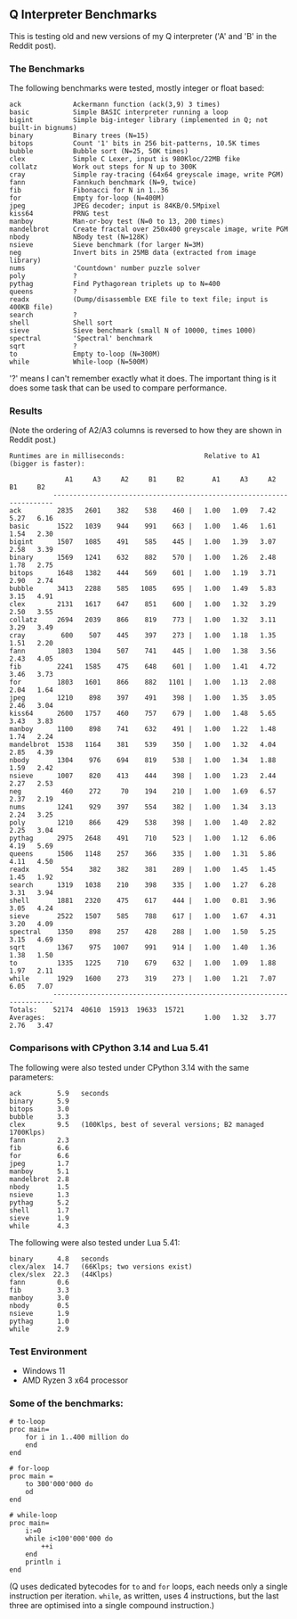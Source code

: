 ## Q Interpreter Benchmarks

This is testing old and new versions of my Q interpreter ('A' and 'B' in the Reddit post).

### The Benchmarks

The following benchmarks were tested, mostly integer or float based:

````
ack             Ackermann function (ack(3,9) 3 times)
basic           Simple BASIC interpreter running a loop
bigint          Simple big-integer library (implemented in Q; not built-in bignums)
binary          Binary trees (N=15)
bitops          Count '1' bits in 256 bit-patterns, 10.5K times
bubble          Bubble sort (N=25, 50K times)
clex            Simple C Lexer, input is 980Kloc/22MB fike
collatz         Work out steps for N up to 300K
cray            Simple ray-tracing (64x64 greyscale image, write PGM)
fann            Fannkuch benchmark (N=9, twice)
fib             Fibonacci for N in 1..36
for             Empty for-loop (N=400M)
jpeg            JPEG decoder; input is 84KB/0.5Mpixel
kiss64          PRNG test
manboy          Man-or-boy test (N=0 to 13, 200 times)
mandelbrot      Create fractal over 250x400 greyscale image, write PGM
nbody           NBody test (N=128K)
nsieve          Sieve benchmark (for larger N=3M)
neg             Invert bits in 25MB data (extracted from image library)
nums            'Countdown' number puzzle solver
poly            ?
pythag          Find Pythagorean triplets up to N=400
queens          ?
readx           (Dump/disassemble EXE file to text file; input is 400KB file)
search          ?
shell           Shell sort
sieve           Sieve benchmark (small N of 10000, times 1000)
spectral        'Spectral' benchmark
sqrt            ?
to              Empty to-loop (N=300M)
while           While-loop (N=500M)
````
'?' means I can't remember exactly what it does. The important thing is it does some task that can be used to compare performance.

### Results

(Note the ordering of A2/A3 columns is reversed to how they are shown in Reddit post.)

````
Runtimes are in milliseconds:                    Relative to A1 (bigger is faster):

              A1     A3     A2     B1     B2       A1     A3     A2     B1     B2
           ----------------------------------------------------------------------
ack         2835   2601    382    538    460 |   1.00   1.09   7.42   5.27   6.16
basic       1522   1039    944    991    663 |   1.00   1.46   1.61   1.54   2.30
bigint      1507   1085    491    585    445 |   1.00   1.39   3.07   2.58   3.39
binary      1569   1241    632    882    570 |   1.00   1.26   2.48   1.78   2.75
bitops      1648   1382    444    569    601 |   1.00   1.19   3.71   2.90   2.74
bubble      3413   2288    585   1085    695 |   1.00   1.49   5.83   3.15   4.91
clex        2131   1617    647    851    600 |   1.00   1.32   3.29   2.50   3.55
collatz     2694   2039    866    819    773 |   1.00   1.32   3.11   3.29   3.49
cray         600    507    445    397    273 |   1.00   1.18   1.35   1.51   2.20
fann        1803   1304    507    741    445 |   1.00   1.38   3.56   2.43   4.05
fib         2241   1585    475    648    601 |   1.00   1.41   4.72   3.46   3.73
for         1803   1601    866    882   1101 |   1.00   1.13   2.08   2.04   1.64
jpeg        1210    898    397    491    398 |   1.00   1.35   3.05   2.46   3.04
kiss64      2600   1757    460    757    679 |   1.00   1.48   5.65   3.43   3.83
manboy      1100    898    741    632    491 |   1.00   1.22   1.48   1.74   2.24
mandelbrot  1538   1164    381    539    350 |   1.00   1.32   4.04   2.85   4.39
nbody       1304    976    694    819    538 |   1.00   1.34   1.88   1.59   2.42
nsieve      1007    820    413    444    398 |   1.00   1.23   2.44   2.27   2.53
neg          460    272     70    194    210 |   1.00   1.69   6.57   2.37   2.19
nums        1241    929    397    554    382 |   1.00   1.34   3.13   2.24   3.25
poly        1210    866    429    538    398 |   1.00   1.40   2.82   2.25   3.04
pythag      2975   2648    491    710    523 |   1.00   1.12   6.06   4.19   5.69
queens      1506   1148    257    366    335 |   1.00   1.31   5.86   4.11   4.50
readx        554    382    382    381    289 |   1.00   1.45   1.45   1.45   1.92
search      1319   1038    210    398    335 |   1.00   1.27   6.28   3.31   3.94
shell       1881   2320    475    617    444 |   1.00   0.81   3.96   3.05   4.24
sieve       2522   1507    585    788    617 |   1.00   1.67   4.31   3.20   4.09
spectral    1350    898    257    428    288 |   1.00   1.50   5.25   3.15   4.69
sqrt        1367    975   1007    991    914 |   1.00   1.40   1.36   1.38   1.50
to          1335   1225    710    679    632 |   1.00   1.09   1.88   1.97   2.11
while       1929   1600    273    319    273 |   1.00   1.21   7.07   6.05   7.07
           ----------------------------------------------------------------------
Totals:    52174  40610  15913  19633  15721
Averages:                                        1.00   1.32   3.77   2.76   3.47
````
### Comparisons with CPython 3.14 and Lua 5.41

The following were also tested under CPython 3.14 with the same parameters:

````
ack         5.9   seconds
binary      5.9
bitops      3.0
bubble      3.3
clex        9.5   (100Klps, best of several versions; B2 managed 1700Klps)
fann        2.3
fib         6.6
for         6.6
jpeg        1.7
manboy      5.1
mandelbrot  2.8
nbody       1.5
nsieve      1.3
pythag      5.2
shell       1.7
sieve       1.9
while       4.3
````

The following were also tested under Lua 5.41:
````
binary      4.8   seconds
clex/alex  14.7   (66Klps; two versions exist)
clex/slex  22.3   (44Klps)
fann        0.6
fib         3.3
manboy      3.0
nbody       0.5
nsieve      1.9
pythag      1.0
while       2.9
````
### Test Environment
* Windows 11
* AMD Ryzen 3 x64 processor

### Some of the benchmarks:
````
# to-loop
proc main=
    for i in 1..400 million do
    end
end

# for-loop
proc main =
    to 300'000'000 do
    od
end

# while-loop
proc main=
    i:=0
    while i<100'000'000 do
        ++i
    end
    println i
end
````

(Q uses dedicated bytecodes for `to` and `for` loops, each needs only a single instruction per iteration. `while`, as written, uses 4 instructions, but the last three are optimised into a single compound instruction.)

